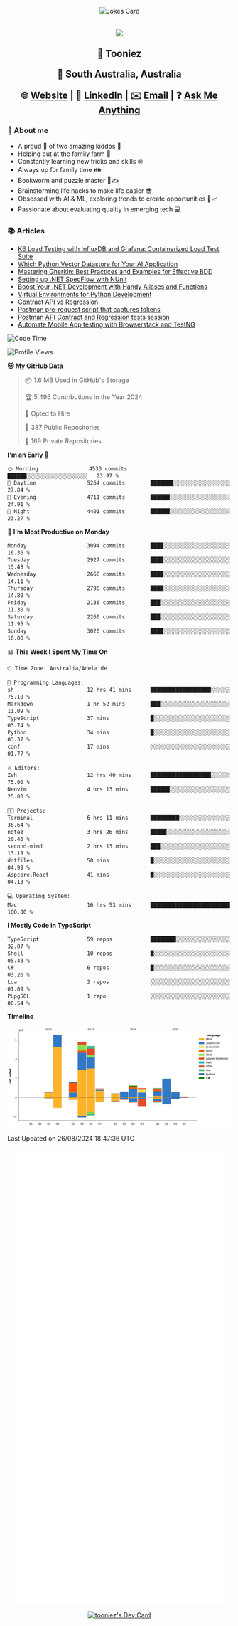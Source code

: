 
<p align="center">
  <img src="https://readme-jokes.vercel.app/api" alt="Jokes Card">
  <!-- Replace the URL if you want to use a different joke API or update the existing endpoint -->
</p>

<h2 align="center">

![](https://quotes-github-readme.vercel.app/api?type=horizontal&theme=catppuccin_mocha)

🤖 Tooniez

📍 South Australia, Australia

 🌐 [Website](https://tooniez-land.vercel.app) | 💼 [LinkedIn](https://www.linkedin.com/in/tonyluu888) | ✉️ [Email](mailto:tooni22@proton.me) | ❓ [Ask Me Anything](https://github.com/tooniez/ama/issues/new)


</h2>

### 🌟 About me

- A proud 🤴 of two amazing kiddos 💛
- Helping out at the family farm 🥒
- Constantly learning new tricks and skills 🤓
- Always up for family time 👪
- Bookworm and puzzle master 📘✍️
- Brainstorming life hacks to make life easier 😎
- Obsessed with AI & ML, exploring trends to create opportunities 🤖📈
- Passionate about evaluating quality in emerging tech 💻


### 📚 Articles 
<!-- ### 💡 Blog posts -->

<!-- BLOG-POST-LIST:START -->
- [K6 Load Testing with InfluxDB and Grafana: Containerized Load Test Suite](https://tooniez-land.vercel.app/post/qa-k6-grafana-influxdb/)
- [Which Python Vector Datastore for Your AI Application](https://tooniez-land.vercel.app/post/aiml-python-vectordb-comparison/)
- [Mastering Gherkin: Best Practices and Examples for Effective BDD](https://tooniez-land.vercel.app/post/qa-gherkin-principles/)
- [Setting up .NET SpecFlow with NUnit](https://tooniez-land.vercel.app/post/qa-specflow-template/)
- [Boost Your .NET Development with Handy Aliases and Functions](https://tooniez-land.vercel.app/post/dev-dotnet-init/)
- [Virtual Environments for Python Development](https://tooniez-land.vercel.app/post/dev-python-venv/)
- [Contract API vs Regression](https://tooniez-land.vercel.app/post/qa-api-contract-vs-regression/)
- [Postman pre-request script that captures tokens](https://tooniez-land.vercel.app/post/qa-api-postman-create-pre-script/)
- [Postman API Contract and Regression tests session](https://tooniez-land.vercel.app/post/qa-api-postman-megaport/)
- [Automate Mobile App testing with Browserstack and TestNG](https://tooniez-land.vercel.app/post/qa-testng-appium-browserstack/)
<!-- BLOG-POST-LIST:END -->


<!--START_SECTION:waka-->
![Code Time](http://img.shields.io/badge/Code%20Time-389%20hrs%209%20mins-blue)

![Profile Views](http://img.shields.io/badge/Profile%20Views-0-blue)

**🐱 My GitHub Data** 

> 📦 1.6 MB Used in GitHub's Storage 
 > 
> 🏆 5,496 Contributions in the Year 2024
 > 
> 💼 Opted to Hire
 > 
> 📜 387 Public Repositories 
 > 
> 🔑 169 Private Repositories 
 > 
**I'm an Early 🐤** 

```text
🌞 Morning                4533 commits        ██████░░░░░░░░░░░░░░░░░░░   23.97 % 
🌆 Daytime                5264 commits        ███████░░░░░░░░░░░░░░░░░░   27.84 % 
🌃 Evening                4711 commits        ██████░░░░░░░░░░░░░░░░░░░   24.91 % 
🌙 Night                  4401 commits        ██████░░░░░░░░░░░░░░░░░░░   23.27 % 
```
📅 **I'm Most Productive on Monday** 

```text
Monday                   3094 commits        ████░░░░░░░░░░░░░░░░░░░░░   16.36 % 
Tuesday                  2927 commits        ████░░░░░░░░░░░░░░░░░░░░░   15.48 % 
Wednesday                2668 commits        ████░░░░░░░░░░░░░░░░░░░░░   14.11 % 
Thursday                 2798 commits        ████░░░░░░░░░░░░░░░░░░░░░   14.80 % 
Friday                   2136 commits        ███░░░░░░░░░░░░░░░░░░░░░░   11.30 % 
Saturday                 2260 commits        ███░░░░░░░░░░░░░░░░░░░░░░   11.95 % 
Sunday                   3026 commits        ████░░░░░░░░░░░░░░░░░░░░░   16.00 % 
```


📊 **This Week I Spent My Time On** 

```text
🕑︎ Time Zone: Australia/Adelaide

💬 Programming Languages: 
sh                       12 hrs 41 mins      ███████████████████░░░░░░   75.10 % 
Markdown                 1 hr 52 mins        ███░░░░░░░░░░░░░░░░░░░░░░   11.09 % 
TypeScript               37 mins             █░░░░░░░░░░░░░░░░░░░░░░░░   03.74 % 
Python                   34 mins             █░░░░░░░░░░░░░░░░░░░░░░░░   03.37 % 
conf                     17 mins             ░░░░░░░░░░░░░░░░░░░░░░░░░   01.77 % 

🔥 Editors: 
Zsh                      12 hrs 40 mins      ███████████████████░░░░░░   75.00 % 
Neovim                   4 hrs 13 mins       ██████░░░░░░░░░░░░░░░░░░░   25.00 % 

🐱‍💻 Projects: 
Terminal                 6 hrs 11 mins       █████████░░░░░░░░░░░░░░░░   36.64 % 
notez                    3 hrs 26 mins       █████░░░░░░░░░░░░░░░░░░░░   20.40 % 
second-mind              2 hrs 13 mins       ███░░░░░░░░░░░░░░░░░░░░░░   13.18 % 
dotfiles                 50 mins             █░░░░░░░░░░░░░░░░░░░░░░░░   04.99 % 
Aspcore.React            41 mins             █░░░░░░░░░░░░░░░░░░░░░░░░   04.13 % 

💻 Operating System: 
Mac                      16 hrs 53 mins      █████████████████████████   100.00 % 
```

**I Mostly Code in TypeScript** 

```text
TypeScript               59 repos            ████████░░░░░░░░░░░░░░░░░   32.07 % 
Shell                    10 repos            █░░░░░░░░░░░░░░░░░░░░░░░░   05.43 % 
C#                       6 repos             █░░░░░░░░░░░░░░░░░░░░░░░░   03.26 % 
Lua                      2 repos             ░░░░░░░░░░░░░░░░░░░░░░░░░   01.09 % 
PLpgSQL                  1 repo              ░░░░░░░░░░░░░░░░░░░░░░░░░   00.54 % 
```



**Timeline**

![Lines of Code chart](https://raw.githubusercontent.com/tooniez/tooniez/main/assets/bar_graph.png)


 Last Updated on 26/08/2024 18:47:36 UTC
<!--END_SECTION:waka-->

<p align="center">
  <img src="https://github.com/tooniez/tooniez/blob/main/github-metrics.svg" alt="Metrics">
  <!-- Replace example.com with the actual URL hosting the image file -->
</p>

<div align="center"> <!-- Alternatively, you can use <div> instead of <p> -->
  <a href="https://app.daily.dev/tooniez">
    <img src="https://api.daily.dev/devcards/d6a644cd193c433b82938cbb12d7a689.png?r=hk4" width="400" alt="tooniez's Dev Card">
    <!-- Replace the API URL with the actual URL generated by daily.dev -->
    <!-- Provide alternative text for the image -->
  </a>
</div>